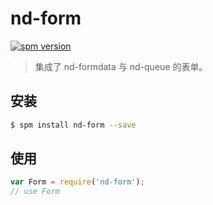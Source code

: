 # nd-form

[![spm version](http://spm.crossjs.com/badge/nd-form)](http://spm.crossjs.com/package/nd-form)

> 集成了 nd-formdata 与 nd-queue 的表单。

## 安装

```bash
$ spm install nd-form --save
```

## 使用

```js
var Form = require('nd-form');
// use Form
```
